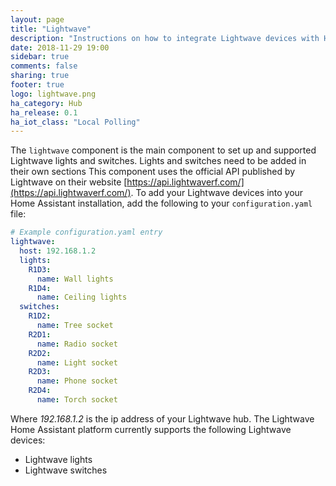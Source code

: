 ```yaml
---
layout: page
title: "Lightwave"
description: "Instructions on how to integrate Lightwave devices with Home Assistant."
date: 2018-11-29 19:00
sidebar: true
comments: false
sharing: true
footer: true
logo: lightwave.png
ha_category: Hub
ha_release: 0.1
ha_iot_class: "Local Polling"
---
```

The `lightwave` component is the main component to set up and supported Lightwave lights and switches. Lights and switches need to be added in their own sections
This component uses the official API published by Lightwave on their website [https://api.lightwaverf.com/](https://api.lightwaverf.com/).
To add your Lightwave devices into your Home Assistant installation, add the following to your `configuration.yaml` file:
```yaml
# Example configuration.yaml entry
lightwave:
  host: 192.168.1.2
  lights:
    R1D3:
      name: Wall lights
    R1D4:
      name: Ceiling lights
  switches:
    R1D2:
      name: Tree socket
    R2D1:
      name: Radio socket
    R2D2:
      name: Light socket
    R2D3:
      name: Phone socket
    R2D4:
      name: Torch socket
```
Where *192.168.1.2* is the ip address of your Lightwave hub.
The Lightwave Home Assistant platform currently supports the following Lightwave devices:
- Lightwave lights
- Lightwave switches